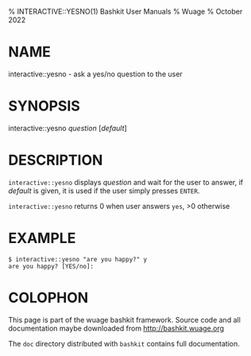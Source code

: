 % INTERACTIVE::YESNO(1) Bashkit User Manuals
% Wuage
% October 2022

# NAME

interactive::yesno - ask a yes/no question to the user

# SYNOPSIS

interactive::yesno *question* [*default*]

# DESCRIPTION

`interactive::yesno` displays *question* and wait for the user to
answer, if *default* is given, it is used if the user simply
presses `ENTER`.

`interactive::yesno` returns 0 when user answers `yes`, >0 otherwise

# EXAMPLE

    $ interactive::yesno "are you happy?" y
    are you happy? [YES/no]:


# COLOPHON
This page is part of the wuage bashkit framework. Source code and all
documentation maybe downloaded from <http://bashkit.wuage.org>

The `doc` directory distributed with `bashkit` contains full documentation.
